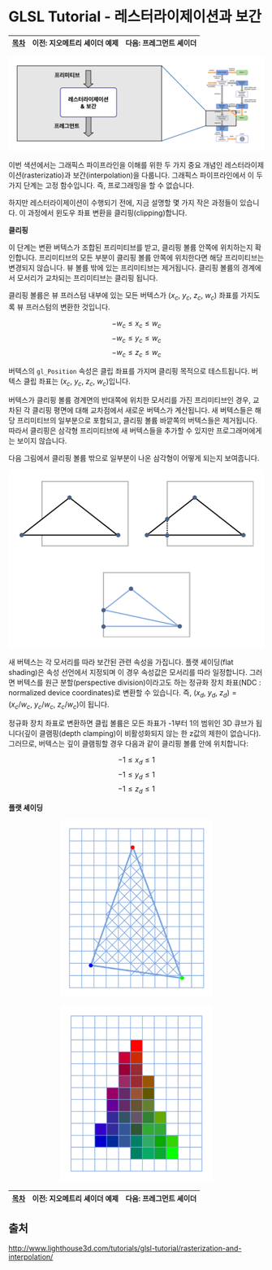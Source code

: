 # GLSL Tutorial - 레스터라이제이션과 보간

| [목차](../../README.md) | 이전: 지오메트리 셰이더 예제 | 다음: 프레그먼트 셰이더 |
| :---------------------- | --------------------------------------------------------: | ---------------------------: |

<p align="center"><img src="../../images/07_rasterization/07_rasterization1.png" width="700"></p>

이번 색션에서는 그래픽스 파이프라인을 이해를 위한 두 가지 중요 개념인 레스터라이제이션(rasterizatio)과 보간(interpolation)을 다룹니다. 그래픽스 파이프라인에서 이 두 가지 단계는 고정 함수입니다. 즉, 프로그래밍을 할 수 없습니다.

하지만 레스터라이제이션이 수행되기 전에, 지금 설명할 몇 가지 작은 과정들이 있습니다. 이 과정에서 윈도우 좌표 변환을 클리핑(clipping)합니다.

**클리핑**

이 단계는 변환 버텍스가 조합된 프리미티브를 받고, 클리핑 볼륨 안쪽에 위치하는지 확인합니다. 프리미티브의 모든 부분이 클리핑 볼륨 안쪽에 위치한다면 해당 프리미티브는 변경되지 않습니다. 뷰 볼륨 밖에 있는 프리미티브는 제거됩니다. 클리핑 볼륨의 경계에서 모서리가 교차되는 프리미티브는 클리핑 됩니다.

클리핑 볼륨은 뷰 프러스텀 내부에 있는 모든 버텍스가 $(x_c,\ y_c,\ z_c,\ w_c)$ 좌표를 가지도록 뷰 프러스텀의 변환한 것입니다.

$$-w_c \leq x_c \leq w_c$$
$$-w_c \leq y_c \leq w_c$$
$$-w_c \leq z_c \leq w_c$$

버텍스의 `gl_Position` 속성은 클립 좌표를 가지며 클리핑 목적으로 테스트됩니다. 버텍스 클립 좌표는 $(x_c,\ y_c,\ z_c,\ w_c)$입니다.

버텍스가 클리핑 볼륨 경계면의 반대쪽에 위치한 모서리를 가진 프리미티브인 경우, 교차된 각 클리핑 평면에 대해 교차점에서 새로운 버텍스가 계산됩니다. 새 버텍스들은 해당 프리미티브의 일부분으로 포함되고, 클리핑 볼륨 바깥쪽의 버텍스들은 제거됩니다. 따라서 클리핑은 삼각형 프리미티브에 새 버텍스들을 추가할 수 있지만 프로그래머에게는 보이지 않습니다.

다음 그림에서 클리핑 볼륨 밖으로 일부분이 나온 삼각형이 어떻게 되는지 보여줍니다.

<p align="center"><img src="../../images/07_rasterization/07_rasterization2.png" width="700"></p>

새 버텍스는 각 모서리를 따라 보간된 관련 속성을 가집니다. 플랫 셰이딩(flat shading)은 속성 선언에서 지정되며 이 경우 속성값은 모서리를 따라 일정합니다.
그러면 버텍스를 원근 분할(perspective division)이라고도 하는 정규화 장치 좌표(NDC : normalized device coordinates)로 변환할 수 있습니다. 즉, $(x_d,\ y_d,\ z_d) = (x_c/w_c,\ y_c/w_c,\ z_c/w_c)$이 됩니다.

정규화 장치 좌표로 변환하면 클립 볼륨은 모든 좌표가 -1부터 1의 범위인 3D 큐브가 됩니다(깊이 클램핑(depth clamping)이 비활성화되지 않는 한 z값의 제한이 없습니다). 그러므로, 버텍스는 깊이 클램핑할 경우 다음과 같이 클리핑 볼륨 안에 위치합니다:

$$-1 \leq x_d \leq 1$$
$$-1 \leq y_d \leq 1$$
$$-1 \leq z_d \leq 1$$

**플랫 셰이딩**



<p align="center"><img src="../../images/07_rasterization/07_rasterization3.png" width="300"></p>

<p align="center"><img src="../../images/07_rasterization/07_rasterization4.png" width="300"></p>

| [목차](../../README.md) | 이전: 지오메트리 셰이더 예제 | 다음: 프레그먼트 셰이더 |
| :---------------------- | --------------------------------------------------------: | ---------------------------: |

## 출처

http://www.lighthouse3d.com/tutorials/glsl-tutorial/rasterization-and-interpolation/